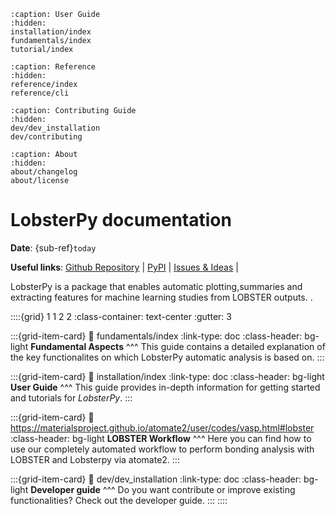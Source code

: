```{toctree}
:caption: User Guide
:hidden:
installation/index
fundamentals/index
tutorial/index
```

```{toctree}
:caption: Reference
:hidden:
reference/index
reference/cli
```

```{toctree}
:caption: Contributing Guide
:hidden:
dev/dev_installation
dev/contributing
```

```{toctree}
:caption: About
:hidden:
about/changelog
about/license
```

# LobsterPy documentation

**Date**: {sub-ref}`today`

**Useful links**:
[Github Repository](https://github.com/JaGeo/LobsterPy) |
[PyPI](https://pypi.org/project/lobsterpy/) |
[Issues & Ideas](https://github.com/JaGeo/LobsterPy/issues) |

LobsterPy is a package that enables automatic plotting,summaries and extracting features for machine learning studies from LOBSTER outputs. .

::::{grid} 1 1 2 2
:class-container: text-center
:gutter: 3


:::{grid-item-card}
:link: fundamentals/index
:link-type: doc
:class-header: bg-light
**Fundamental Aspects**
^^^
This guide contains a detailed explanation of the key functionalites on 
which LobsterPy automatic analysis is based on.
:::

:::{grid-item-card}
:link: installation/index
:link-type: doc
:class-header: bg-light
**User Guide**
^^^
This guide provides in-depth information for getting started and tutorials for *LobsterPy*.
:::

:::{grid-item-card}
:link: https://materialsproject.github.io/atomate2/user/codes/vasp.html#lobster
:class-header: bg-light
**LOBSTER Workflow**
^^^
Here you can find how to use our completely automated workflow to perform bonding analysis with 
LOBSTER and Lobsterpy via atomate2.
:::


:::{grid-item-card}
:link: dev/dev_installation
:link-type: doc
:class-header: bg-light
**Developer guide**
^^^
Do you want contribute or improve existing functionalities?
Check out the developer guide.
:::
::::

